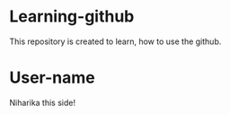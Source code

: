 # Learning-github
This repository is created to learn, how to use the github. 
# User-name
Niharika this side! 